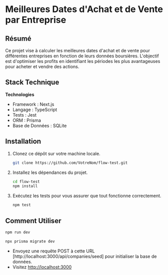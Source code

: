 
# Meilleures Dates d'Achat et de Vente par Entreprise

## Résumé

Ce projet vise à calculer les meilleures dates d'achat et de vente pour différentes entreprises en fonction de leurs données boursières. L'objectif est d'optimiser les profits en identifiant les périodes les plus avantageuses pour acheter et vendre des actions.

## Stack Technique

**Technologies**

- Framework : Next.js
- Langage : TypeScript
- Tests : Jest
- ORM : Prisma
- Base de Données : SQLite

## Installation

1. Clonez ce dépôt sur votre machine locale.
   ```bash
   git clone https://github.com/VotreNom/flow-test.git
   ```

2. Installez les dépendances du projet.
   ```bash
   cd flow-test
   npm install
   ```

3. Exécutez les tests pour vous assurer que tout fonctionne correctement.
   ```bash
   npm test
   ```

## Comment Utiliser
   ```bash
   npm run dev
   ```
   ```bash
   npx prisma migrate dev
   ```
   - Envoyez une requête POST à cette URL [http://localhost:3000/api/companies/seed] pour initialiser la base de données.
   - Visitez [http://localhost:3000](http://localhost:3000)

